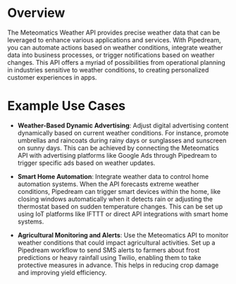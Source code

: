 # Overview

The Meteomatics Weather API provides precise weather data that can be leveraged to enhance various applications and services. With Pipedream, you can automate actions based on weather conditions, integrate weather data into business processes, or trigger notifications based on weather changes. This API offers a myriad of possibilities from operational planning in industries sensitive to weather conditions, to creating personalized customer experiences in apps.

# Example Use Cases

- **Weather-Based Dynamic Advertising**: Adjust digital advertising content dynamically based on current weather conditions. For instance, promote umbrellas and raincoats during rainy days or sunglasses and sunscreen on sunny days. This can be achieved by connecting the Meteomatics API with advertising platforms like Google Ads through Pipedream to trigger specific ads based on weather updates.

- **Smart Home Automation**: Integrate weather data to control home automation systems. When the API forecasts extreme weather conditions, Pipedream can trigger smart devices within the home, like closing windows automatically when it detects rain or adjusting the thermostat based on sudden temperature changes. This can be set up using IoT platforms like IFTTT or direct API integrations with smart home systems.

- **Agricultural Monitoring and Alerts**: Use the Meteomatics API to monitor weather conditions that could impact agricultural activities. Set up a Pipedream workflow to send SMS alerts to farmers about frost predictions or heavy rainfall using Twilio, enabling them to take protective measures in advance. This helps in reducing crop damage and improving yield efficiency.
